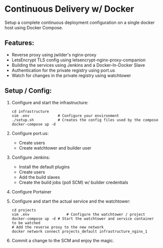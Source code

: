 # Continuous Delivery w/ Docker
Setup a complete continuous deployment configuration on a single docker host using Docker Compose.

## Features:

- Reverse proxy using jwilder's nginx-proxy
- LetsEncrypt TLS config using letsencrypt-nginx-proxy-companion
- Building the services using Jenkins and a Docker-In-Docker Slave
- Authentication for the private registry using port.us
- Watch for changes in the private registry using watchtower

## Setup / Config:

1. Configure and start the infrastructure: 
   ```
   cd infrastructure
   vim .env				# Configure your environment
   ./setup.sh 			# Creates the config files used by the compose
   docker-compose up -d
   ```

2. Configure port.us:

   - Create users
   - Create watchtower and builder user

3. Configure Jenkins:

   - Install the default plugins
   - Create users
   - Add the build slaves
   - Create the build jobs (poll SCM) w/ builder credentials

4. Configure Portainer

5. Configure and start the actual service and the watchtower:
   ```
   cd projects
   vim .env 				# Configure the watchtower / project
   docker-compose up -d	# Start the watchtower and service container to be watched
   # Add the reverse proxy to the new network
   docker network connect projects_default infrastructure_nginx_1 
   ```

6. Commit a change to the SCM and enjoy the magic.
